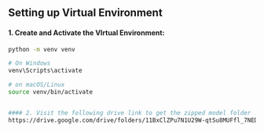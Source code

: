 ## Setting up Virtual Environment

#### 1. Create and Activate the VIrtual Environment:
```sh
python -m venv venv

# On Windows
venv\Scripts\activate

# on macOS/Linux
source venv/bin/activate


#### 2. Visit the following drive link to get the zipped model folder
https://drive.google.com/drive/folders/11BxClZPu7N1U29W-qtSu8MUFfl_7NEDA?usp=sharing